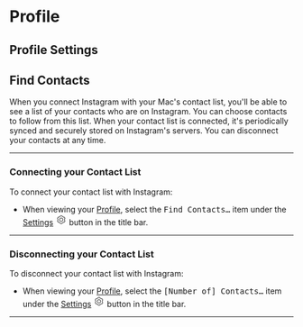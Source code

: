 # Profile

## Profile Settings

## Find Contacts

When you connect Instagram with your Mac's contact list, you'll be able to see a list of your contacts who are on Instagram. You can choose contacts to follow from this list. When your contact list is connected, it's periodically synced and securely stored on Instagram's servers. You can disconnect your contacts at any time.

------

### Connecting your Contact List

To connect your contact list with Instagram:

- When viewing your [Profile](/views/profile.md), select the <kbd>Find Contacts…</kbd> item under the [Settings](/views/profile/settings.md) <img src="/views/assets/settings.png" width="20" height="20" /> button in the title bar.

------

### Disconnecting your Contact List

To disconnect your contact list with Instagram:

- When viewing your [Profile](/views/profile.md), select the <kbd>\[Number of\] Contacts…</kbd> item under the [Settings](/views/profile/settings.md) <img src="/views/assets/settings.png" width="20" height="20" /> button in the title bar.

------